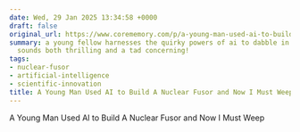 ```yaml
---
date: Wed, 29 Jan 2025 13:34:58 +0000
draft: false
original_url: https://www.corememory.com/p/a-young-man-used-ai-to-build-a-nuclear
summary: a young fellow harnesses the quirky powers of ai to dabble in nuclear fusion;
  sounds both thrilling and a tad concerning!
tags:
- nuclear-fusor
- artificial-intelligence
- scientific-innovation
title: A Young Man Used AI to Build A Nuclear Fusor and Now I Must Weep
---
```


A Young Man Used AI to Build A Nuclear Fusor and Now I Must Weep
